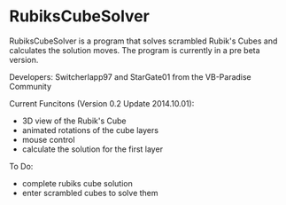 RubiksCubeSolver
================
RubiksCubeSolver is a program that solves scrambled Rubik's Cubes and calculates the solution moves. The program is currently in a pre beta version.

Developers:
Switcherlapp97 and StarGate01
from the VB-Paradise Community


Current Funcitons (Version 0.2 Update 2014.10.01):
- 3D view of the Rubik's Cube
- animated rotations of the cube layers
- mouse control
- calculate the solution for the first layer

To Do:
- complete rubiks cube solution
- enter scrambled cubes to solve them
